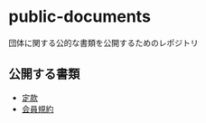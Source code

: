 # public-documents
団体に関する公的な書類を公開するためのレポジトリ

## 公開する書類
* [定款](https://github.com/JINEN-Management-Institute/public-documents/blob/master/teikan.md)
* [会員規約](https://github.com/JINEN-Management-Institute/public-documents/blob/master/kaiin_kiyaku.md)
